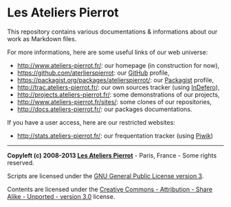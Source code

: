 Les Ateliers Pierrot
=============

This repository contains various documentations & informations about our work as Markdown files.

For more informations, here are some useful links of our web universe:

-   <http://www.ateliers-pierrot.fr/>: our homepage (in construction for now),
-   <https://github.com/aterlierspierrot>: our [GitHub](http://www.github.com/) profile,
-   <https://packagist.org/packages/atelierspierrot/>: our [Packagist](https://packagist.org/) profile,
-   <http://trac.ateliers-pierrot.fr/>: our own sources tracker (using [InDefero](http://www.indefero.net/)),
-   <http://projects.ateliers-pierrot.fr/>: some demonstrations of our projects,
-   <http://www.ateliers-pierrot.fr/sites/>: some clones of our repositories,
-   <http://docs.ateliers-pierrot.fr/>: our packages documentations.

If you have a user access, here are our restricted websites:

-   <http://stats.ateliers-pierrot.fr/>: our frequentation tracker (using [Piwik](http://piwik.org/))


----
**Copyleft (c) 2008-2013 [Les Ateliers Pierrot](http://www.ateliers-pierrot.fr/)** - Paris, France - Some rights reserved.

Scripts are licensed under the [GNU General Public License version 3](http://www.gnu.org/licenses/gpl.html).

Contents are licensed under the [Creative Commons - Attribution - Share Alike - Unported - version 3.0](http://creativecommons.org/licenses/by-sa/3.0/) license.

